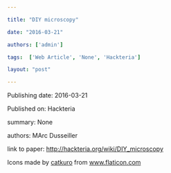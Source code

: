 ---
title: "DIY microscopy"
date: "2016-03-21"
authors: ['admin']
tags:  ['Web Article', 'None', 'Hackteria']
layout: "post"
---
Publishing date: 2016-03-21

Published on: Hackteria

summary: None

authors: MArc Dusseiller

link to paper: http://hackteria.org/wiki/DIY_microscopy

Icons made by <a href="https://www.flaticon.com/free-icon/bookshelves_3576884" title="catkuro">catkuro</a> from <a href="https://www.flaticon.com/" title="Flaticon"> www.flaticon.com</a>